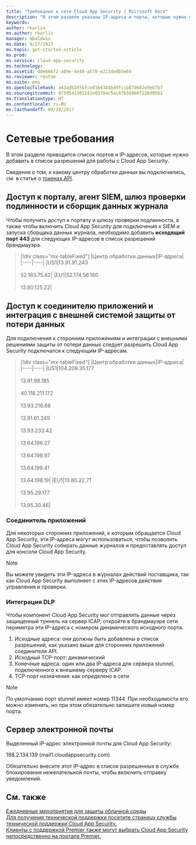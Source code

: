 ```yaml
---
title: "Требования к сети Cloud App Security | Microsoft Docs"
description: "В этом разделе указаны IP-адреса и порты, которые нужно открыть для работы с Cloud App Security."
keywords: 
author: rkarlin
ms.author: rkarlin
manager: mbaldwin
ms.date: 9/27/2017
ms.topic: get-started-article
ms.prod: 
ms.service: cloud-app-security
ms.technology: 
ms.assetid: 4de606f2-a09e-4e48-a578-e223de8b5e69
ms.reviewer: reutam
ms.suite: ems
ms.openlocfilehash: a43adb2dfbfce0164384bd9fccb87d602e9eb7b7
ms.sourcegitcommit: 8759541301241e03784c5ac87b56986f22bd0561
ms.translationtype: HT
ms.contentlocale: ru-RU
ms.lasthandoff: 09/28/2017
---
```

# <a name="network-requirements"></a>Сетевые требования

В этом разделе приводится список портов и IP-адресов, которые нужно добавить в список разрешений для работы с Cloud App Security. 

Сведения о том, к какому центру обработки данных вы подключились, см. в статье о [токенах API](api-tokens.md).



## <a name="portal-access-siem-agent-authentication-gateway-and-log-collector"></a>Доступ к порталу, агент SIEM, шлюз проверки подлинности и сборщик данных журнала

Чтобы получить доступ к порталу и шлюзу проверки подлинности, а также чтобы включить Cloud App Security для подключения к SIEM и запуска сборщика данных журнала, необходимо добавить **исходящий порт 443** для следующих IP-адресов в список разрешений брандмауэра.  


> [!div class="mx-tableFixed"]
|Центр обработки данных|IP-адреса|  
|----|----|
|US1|13.91.91.243<br></br>52.183.75.62|
|EU1|52.174.56.180<br></br>13.80.125.22|

## <a name="app-connector-access-and-external-dlp-integration"></a>Доступ к соединителю приложений и интеграция с внешней системой защиты от потери данных

Для подключения к сторонним приложениям и интеграции с внешними решениями защиты от потери данных следует разрешить Cloud App Security подключатся к следующим IP-адресам.


> [!div class="mx-tableFixed"]
|Центр обработки данных|IP-адреса|  
|----|----|
|US1|104.209.35.177<br></br>13.91.98.185<br></br>40.118.211.172<br></br>13.93.216.68<br></br>13.91.61.249<br></br>13.93.233.42<br></br>13.64.196.27<br></br>13.64.198.97<br></br>13.64.199.41<br></br>13.64.198.19|
|EU1|13.80.22.71<br></br>13.95.29.177<br></br>13.95.30.46|


### <a name="app-connector"></a>Соединитель приложений
Для некоторых сторонних приложений, к которым обращается Cloud App Security, эти IP-адреса могут использоваться, чтобы позволить Cloud App Security собирать данные журналов и предоставлять доступ для консоли Cloud App Security. 

> [!NOTE]
>Вы можете увидеть эти IP-адреса в журналах действий поставщика, так как Cloud App Security выполняет с этих IP-адресов действия управления и проверки. 
  

### <a name="dlp-integration"></a>Интеграция DLP

Чтобы компонент Cloud App Security мог отправлять данные через защищенный туннель на сервер ICAP, откройте в брандмауэре сети периметра эти IP-адреса с номером динамического исходного порта. 

1.  Исходные адреса: они должны быть добавлены в список разрешений, как указано выше для сторонних приложений соединителя API.
2.  Исходный TCP-порт: динамический
3.  Конечные адреса: один или два IP-адреса для сервера stunnel, подключенного к внешнему серверу ICAP.
4.  TCP-порт назначения: как определено в сети

> [!NOTE] 
> По умолчанию порт stunnel имеет номер 11344. При необходимости его можно изменить, но при этом обязательно запишите новый номер порта.

## <a name="email-server"></a>Сервер электронной почты

Выделенный IP-адрес электронной почты для Cloud App Security: 

198.2.134.139 (mail1.cloudappsecurity.com)

Обязательно внесите этот IP-адрес в список разрешенных в службе блокирования нежелательной почты, чтобы включить отправку уведомлений.
    



  
## <a name="see-also"></a>См. также  
[Ежедневные мероприятия для защиты облачной среды](daily-activities-to-protect-your-cloud-environment.md)   
[Для получения технической поддержки посетите страницу службы технической поддержки Cloud App Security.](http://support.microsoft.com/oas/default.aspx?prid=16031)   
[Клиенты с поддержкой Premier также могут выбрать Cloud App Security непосредственно на портале Premier.](https://premier.microsoft.com/)  
  

   